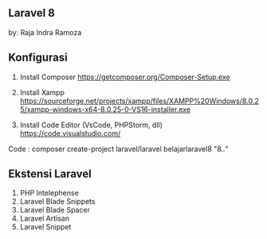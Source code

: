 ## Laravel 8

by: Raja Indra Ramoza

## Konfigurasi

1.  Install Composer
    https://getcomposer.org/Composer-Setup.exe
2.  Install Xampp
    https://sourceforge.net/projects/xampp/files/XAMPP%20Windows/8.0.25/xampp-windows-x64-8.0.25-0-VS16-installer.exe

3.  Install Code Editor (VsCode, PHPStorm, dll)
    https://code.visualstudio.com/

Code :
composer create-project laravel/laravel belajarlaravel8 "8._._"

## Ekstensi Laravel

1. PHP Intelephense
2. Laravel Blade Snippets
3. Laravel Blade Spacer
4. Laravel Artisan
5. Laravel Snippet
